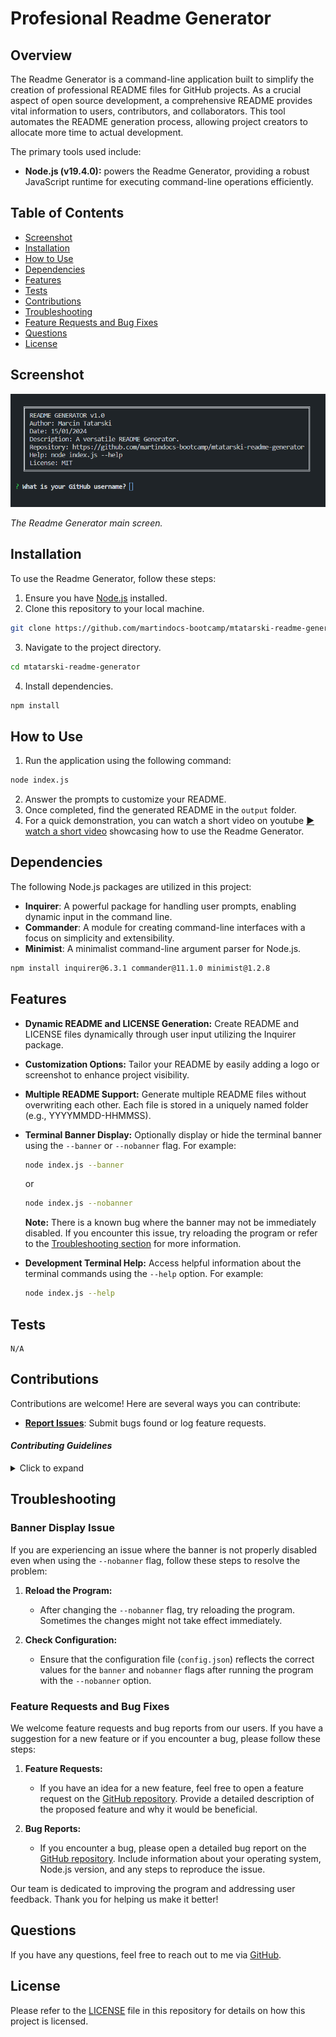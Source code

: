 # Profesional Readme Generator 

## Overview

The Readme Generator is a command-line application built to simplify the creation of professional README files for GitHub projects. As a crucial aspect of open source development, a comprehensive README provides vital information to users, contributors, and collaborators. This tool automates the README generation process, allowing project creators to allocate more time to actual development.

The primary tools used include:

- **Node.js (v19.4.0):** powers the Readme Generator, providing a robust JavaScript runtime for executing command-line operations efficiently. 

## Table of Contents
- [Screenshot](#screenshot)
- [Installation](#installation)
- [How to Use](#how-to-use)
- [Dependencies](#dependencies)
- [Features](#features)
- [Tests](#tests)
- [Contributions](#contributions)
- [Troubleshooting](#troubleshooting)
- [Feature Requests and Bug Fixes](#feature-requests-and-bug-fixes)
- [Questions](#questions)
- [License](#license)

## Screenshot

![Readme Generator](./assets/images/readme-generator.png)

*The Readme Generator main screen.*

## Installation

To use the Readme Generator, follow these steps:

1. Ensure you have [Node.js](https://nodejs.org) installed.
2. Clone this repository to your local machine.

```sh
git clone https://github.com/martindocs-bootcamp/mtatarski-readme-generator.git
```

3. Navigate to the project directory.

```sh
cd mtatarski-readme-generator
```

4. Install dependencies.

```sh
npm install
```

## How to Use


1. Run the application using the following command:

```sh
node index.js
```

2. Answer the prompts to customize your README.
3. Once completed, find the generated README in the `output` folder.
4. For a quick demonstration, you can watch a short video on youtube [▶️ watch a short video](https://youtu.be/CKs7uv3Bqks) showcasing how to use the Readme Generator.

## Dependencies

The following Node.js packages are utilized in this project:

- **Inquirer**: A powerful package for handling user prompts, enabling dynamic input in the command line.
- **Commander**: A module for creating command-line interfaces with a focus on simplicity and extensibility.
- **Minimist**: A minimalist command-line argument parser for Node.js.

```sh
npm install inquirer@6.3.1 commander@11.1.0 minimist@1.2.8
```

## Features

- **Dynamic README and LICENSE Generation:** Create README and LICENSE files dynamically through user input utilizing the Inquirer package.
- **Customization Options:** Tailor your README by easily adding a logo or screenshot to enhance project visibility.
- **Multiple README Support:** Generate multiple README files without overwriting each other. Each file is stored in a uniquely named folder (e.g., YYYYMMDD-HHMMSS).
- **Terminal Banner Display:** Optionally display or hide the terminal banner using the `--banner` or `--nobanner` flag. For example:
   ```sh
   node index.js --banner
   ```
   or
   ```sh
   node index.js --nobanner
   ```

   **Note:** There is a known bug where the banner may not be immediately disabled. If you encounter this issue, try reloading the program or refer to the [Troubleshooting section](#troubleshooting) for more information.
   <br>
- **Development Terminal Help:** Access helpful information about the terminal commands using the `--help` option. For example:
    ```sh
    node index.js --help
    ```

## Tests
```
N/A
```

## Contributions

Contributions are welcome! Here are several ways you can contribute:

- **[Report Issues](https://github.com/martindocs-bootcamp/mtatarski-readme-generator/issues)**: Submit bugs found or log feature requests.

#### *Contributing Guidelines*

<details closed>
<summary>Click to expand</summary>

1. **Fork the Repository**: Start by forking the project repository to your GitHub account.
2. **Clone Locally**: Clone the forked repository to your local machine using a Git client.
   ```sh
   git clone <your-forked-repo-url>
   ```
3. **Create a New Branch**: Always work on a new branch, giving it a descriptive name.
   ```sh
   git checkout -b new-feature-x
   ```

4. **Make Your Changes**: Develop and test your changes locally.
5. **Add Changes to Staging Area**:
   ```sh
   git add -A 
   ```
6. **Commit Your Changes**: Commit with a clear and concise message describing your updates.
   ```sh
   git commit -m 'Implemented new feature x.'
   ```
7. **Push to GitHub**: Push the changes to your forked repository.
   ```sh
   git push origin new-feature-x
   ```
8. **Submit a Pull Request**: Create a PR against the original project repository. Clearly describe the changes and their motivations.

  Once your PR is reviewed and approved, it will be merged into the main branch.

9. **Switch Back to Main Branch and Pull Sync with Main**: If you wish to work on a new feature/change, switch back to the main branch and sync with the latest changes.
  ```sh
  git checkout main
  git pull origin main
  ```
10. **Repeat the Process if Necessary**: Start from point 3 onwards.

</details>

## Troubleshooting
### Banner Display Issue

If you are experiencing an issue where the banner is not properly disabled even when using the `--nobanner` flag, follow these steps to resolve the problem:

1. **Reload the Program:**
   - After changing the `--nobanner` flag, try reloading the program. Sometimes the changes might not take effect immediately.

2. **Check Configuration:**
   - Ensure that the configuration file (`config.json`) reflects the correct values for the `banner` and `nobanner` flags after running the program with the `--nobanner` option.


### Feature Requests and Bug Fixes

We welcome feature requests and bug reports from our users. If you have a suggestion for a new feature or if you encounter a bug, please follow these steps:

1. **Feature Requests:**
   - If you have an idea for a new feature, feel free to open a feature request on the [GitHub repository](https://github.com/martindocs-bootcamp/mtatarski-readme-generator). Provide a detailed description of the proposed feature and why it would be beneficial.

2. **Bug Reports:**
   - If you encounter a bug, please open a detailed bug report on the [GitHub repository](https://github.com/martindocs-bootcamp/mtatarski-readme-generator). Include information about your operating system, Node.js version, and any steps to reproduce the issue.

Our team is dedicated to improving the program and addressing user feedback. Thank you for helping us make it better!

## Questions
If you have any questions, feel free to reach out to me via [GitHub](https://github.com/martindocs).

## License

Please refer to the [LICENSE](./LICENSE.md) file in this repository for details on how this project is licensed.
